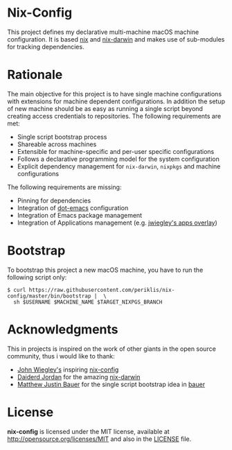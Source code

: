 # Nix-Config

This project defines my declarative multi-machine macOS machine configuration. It is based [nix][nixos] and [nix-darwin][nix-darwin] and makes use of sub-modules for tracking dependencies.

# Rationale

The main objective for this project is to have single machine configurations with extensions for machine dependent configurations. In addition the setup of new machine should be as easy as running a single script beyond creating access credentials to repositories. The following requirements are met:

- Single script bootstrap process
- Shareable across machines
- Extensible for machine-specific and per-user specific configurations
- Follows a declarative programming model for the system configuration
- Explicit dependency management for `nix-darwin`, `nixpkgs` and machine configurations

The following requirements are missing:

- Pinning for dependencies
- Integration of [dot-emacs][dot-emacs] configuration
- Integration of Emacs package management
- Integration of Applications management (e.g. [jwiegley's apps overlay](https://github.com/jwiegley/nix-config/blob/master/overlays/30-apps.nix))

# Bootstrap

To bootstrap this project a new macOS machine, you have to run the following script only:

```Shell
$ curl https://raw.githubusercontent.com/periklis/nix-config/master/bin/bootstrap |  \
  sh $USERNAME $MACHINE_NAME $TARGET_NIXPGS_BRANCH
```

# Acknowledgments
This in projects is inspired on the work of other giants in the open source community, thus i would like to thank:
- [John Wiegley's][jwiegley] inspiring [nix-config][nix-jw-config]
- [Daiderd Jordan][lnl7] for the amazing [nix-darwin][nix-darwin]
- [Matthew Justin Bauer][matthewbauer] for the single script bootstrap idea in [bauer][bauer-nix]

# License

**nix-config** is licensed under the MIT license, available at http://opensource.org/licenses/MIT and also in the [LICENSE](https://github.com/periklis/nix-config/blob/master/LICENSE) file.

[bauer-nix]: https://github.com/matthewbauer/bauer
[dot-emacs]: https://github.com/periklis/dot-emacs
[jwiegley]: https://github.com/jwiegley/
[lnl7]: https://github.com/lnl7/
[matthewbauer]: https://github.com/matthewbauer/
[nixos]: https://github.com/nixos
[nix-darwin]: https://github.com/lnl7/nix-darwin
[nix-jw-config]: https://github.com/jwiegley/nix-config
